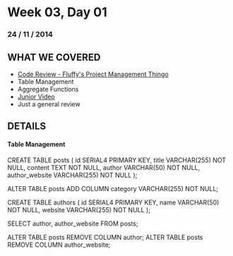 Week 03, Day 01
===============
### 24 / 11 / 2014

WHAT WE COVERED
---------------

- [Code Review - Fluffy's Project Management Thingo](https://github.com/ga-students/WDI_SYD_7/tree/master/week-03/day-01/project_management)
- Table Management
- Aggregate Functions
- [Junior Video](http://www.confreaks.com/videos/4659-nickelcityruby2014-how-to-be-an-awesome-junior-developer-and-why-to-hire-them)
- Just a general review

DETAILS
-------

#### Table Management

CREATE TABLE posts
(
	id SERIAL4 PRIMARY KEY,
	title VARCHAR(255) NOT NULL,
	content TEXT NOT NULL,
	author VARCHAR(50) NOT NULL,
	author_website VARCHAR(255) NOT NULL
);

ALTER TABLE posts ADD COLUMN category VARCHAR(255) NOT NULL;

CREATE TABLE authors
(
	id SERIAL4 PRIMARY KEY,
	name VARCHAR(50) NOT NULL,
	website VARCHAR(255) NOT NULL
);

SELECT author, author_website FROM posts;

ALTER TABLE posts REMOVE COLUMN author;
ALTER TABLE posts REMOVE COLUMN author_website;

